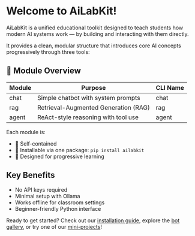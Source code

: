 # Welcome to AiLabKit!

AiLabKit is a unified educational toolkit designed to teach students how modern AI systems work — by building and interacting with them directly.

It provides a clean, modular structure that introduces core AI concepts progressively through three tools:

## 🧱 Module Overview

| Module | Purpose | CLI Name |
|--------|---------|----------|
| chat | Simple chatbot with system prompts | chat |
| rag | Retrieval-Augmented Generation (RAG) | rag |
| agent | ReAct-style reasoning with tool use | agent |

Each module is:
- 🔌 Self-contained
- 🧩 Installable via one package: `pip install ailabkit`
- 🧠 Designed for progressive learning

## Key Benefits

- No API keys required
- Minimal setup with Ollama
- Works offline for classroom settings
- Beginner-friendly Python interface

Ready to get started? Check out our [installation guide](configuration.md), explore the [bot gallery](bot-gallery.md), or try one of our [mini-projects](mini-projects.md)!
